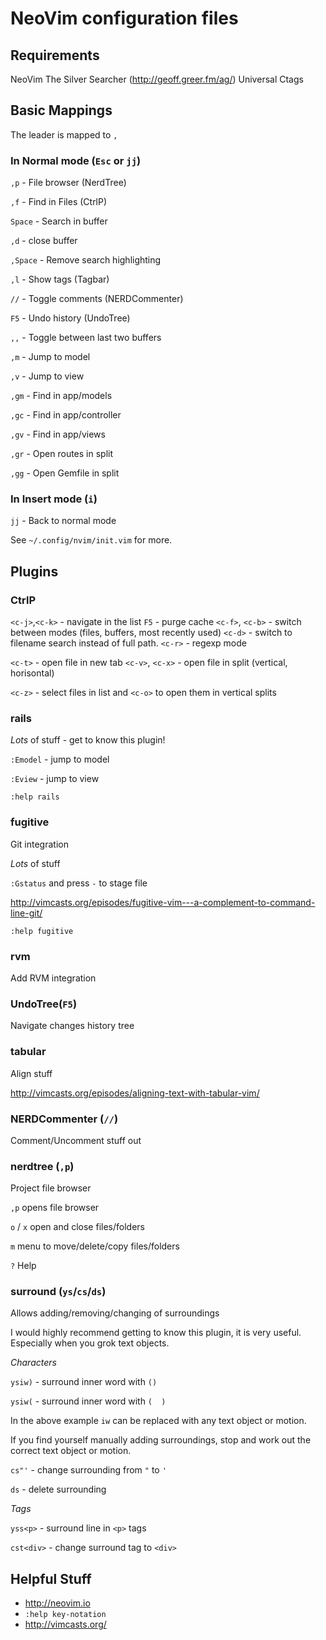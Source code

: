 # NeoVim configuration files

## Requirements

NeoVim
The Silver Searcher (http://geoff.greer.fm/ag/)
Universal Ctags

## Basic Mappings

The leader is mapped to `,`

### In Normal mode (`Esc` or `jj`)

`,p`     - File browser (NerdTree)

`,f`     - Find in Files (CtrlP)

`Space`  - Search in buffer

`,d`     - close buffer

`,Space` - Remove search highlighting

`,l`     - Show tags (Tagbar)

`//`     - Toggle comments (NERDCommenter)

`F5`     - Undo history (UndoTree)

`,,`     - Toggle between last two buffers

`,m`     - Jump to model

`,v`     - Jump to view

`,gm`    - Find in app/models

`,gc`    - Find in app/controller

`,gv`    - Find in app/views

`,gr`    - Open routes in split

`,gg`    - Open Gemfile in split

### In Insert mode (`i`)

`jj` - Back to normal mode

See `~/.config/nvim/init.vim` for more.

## Plugins

### CtrlP

`<c-j>`,`<c-k>` - navigate in the list
`F5` - purge cache
`<c-f>`, `<c-b>` - switch between modes (files, buffers, most recently used)
`<c-d>` - switch to filename search instead of full path.
`<c-r>` - regexp mode

`<c-t>` - open file in new tab
`<c-v>`, `<c-x>` - open file in split (vertical, horisontal)

`<c-z>` - select files in list and `<c-o>` to open them in vertical splits


### rails            

*Lots* of stuff - get to know this plugin!

`:Emodel` - jump to model

`:Eview` - jump to view

`:help rails`

### fugitive         

Git integration

*Lots* of stuff

`:Gstatus` and press `-` to stage file

http://vimcasts.org/episodes/fugitive-vim---a-complement-to-command-line-git/

`:help fugitive`

### rvm              

Add RVM integration

### UndoTree(`F5`)

Navigate changes history tree 

### tabular

Align stuff

http://vimcasts.org/episodes/aligning-text-with-tabular-vim/

### NERDCommenter (`//`)

Comment/Uncomment stuff out

### nerdtree (`,p`)             

Project file browser

`,p` opens file browser

`o` / `x` open and close files/folders

`m` menu to move/delete/copy files/folders

`?` Help

### surround (`ys`/`cs`/`ds`)

Allows adding/removing/changing of surroundings

I would highly recommend getting to know this plugin, it is very useful.
Especially when you grok text objects.

*Characters*

`ysiw)`    - surround inner word with `()`

`ysiw(`    - surround inner word with `(  )`

In the above example `iw` can be replaced with any text object or motion.

If you find yourself manually adding surroundings, stop and work out the
correct text object or motion.

`cs"'`     - change surrounding from `"` to `'`

`ds`       - delete surrounding

*Tags*

`yss<p>`  - surround line in `<p>` tags

`cst<div>` - change surround tag to `<div>`

## Helpful Stuff

- http://neovim.io
- `:help key-notation`
- http://vimcasts.org/
